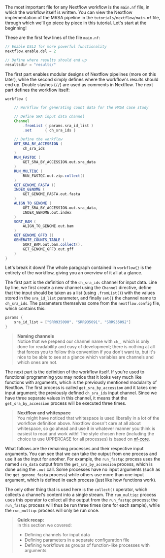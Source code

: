 The most important file for any Nextflow workflow is the `main.nf` file, in
which the workflow itself is written. You can view the Nextflow implementation
of the MRSA pipeline in the `tutorials/nextflow/main.nf` file, through which we'll 
go piece by piece in this tutorial. Let's start at the beginning!

These are the first few lines of the file `main.nf`:

```groovy
// Enable DSL2 for more powerful functionality
nextflow.enable.dsl = 2

// Define where results should end up
resultsdir = "results/"
```

The first part enables modular designs of Nextflow pipelines (more on this
later), while the second simply defines where the workflow's results should end
up. Double slashes (`//`) are used as comments in Nextflow. The next part
defines the workflow itself:

```groovy
workflow {

    // Workflow for generating count data for the MRSA case study

    // Define SRA input data channel
    Channel
        .fromList ( params.sra_id_list )
        .set      { ch_sra_ids }

    // Define the workflow
    GET_SRA_BY_ACCESSION (
        ch_sra_ids
    )
    RUN_FASTQC (
        GET_SRA_BY_ACCESSION.out.sra_data
    )
    RUN_MULTIQC (
        RUN_FASTQC.out.zip.collect()
    )
    GET_GENOME_FASTA ()
    INDEX_GENOME (
        GET_GENOME_FASTA.out.fasta
    )
    ALIGN_TO_GENOME (
        GET_SRA_BY_ACCESSION.out.sra_data,
        INDEX_GENOME.out.index
    )
    SORT_BAM (
        ALIGN_TO_GENOME.out.bam
    )
    GET_GENOME_GFF3 ()
    GENERATE_COUNTS_TABLE (
        SORT_BAM.out.bam.collect(),
        GET_GENOME_GFF3.out.gff
    )
}
```

Let's break it down! The whole paragraph contained in `workflow{}` is the
entirety of the workflow, giving you an overview of it all at a glance.

The first part is the definition of the `ch_sra_ids` channel for input data.
Line by line, we first create a new channel using the `Channel` directive,
define that the input should be taken as a list (using `.fromList()`) with the
values stored in the `sra_id_list` parameter, and finally `set{}` the channel
name to `ch_sra_ids`. The parameters themselves come from the `nextflow.config`
file, which contains this:

```groovy
params {
    sra_id_list = ["SRR935090", "SRR935091", "SRR935092"]
}
```

> **Naming channels** <br>
> Notice that we prepend our channel name with `ch_`, which is only done for
> readability and easy of development; there is nothing at all that forces you
> to follow this convention if you don't want to, but it's nice to be able to
> see at a glance which variables are channels and which ones are not.

The next part is the definition of the workflow itself. If you're used to
functional programming you may notice that it looks very much like functions
with arguments, which is the previously mentioned modularity of Nextflow. The
first process is called `get_sra_by_accession` and it takes one input argument;
the previously defined `ch_sra_ids` input channel. Since we have three separate
values in this channel, it means that the `get_sra_by_accession` process will
be executed three times.

> **Nextflow and whitespace** <br>
> You might have noticed that whitespace is used liberally in a lot of the
> workflow definition above. Nextflow doesn't care at all about whitespace, so
> go ahead and use it in whatever manner you think is easiest to read and work
> with! The style chosen here (including the choice to use UPPERCASE for all
> processes) is based on [nf-core](https://nf-co.re://nf-co.re/).

What follows are the remaining processes and their respective input arguments.
You can see that we can take the output from one process and use it as the
input for another. For example, the `run_fastqc` process uses the named
`sra_data` output from the `get_sra_by_accession` process, which is done using
the `.out` call. Some processes have no input arguments (such as the
`get_genome_fasta` process) while others use more than one input argument,
which is defined in each process (just like how functions work).

The only other thing that is used here is the `collect()` operator, which
collects a channel's content into a single stream. The `run_multiqc` process
uses this operator to collect all the output from the `run_fastqc` process; the
`run_fastqc` process will thus be run three times (one for each sample), while
the `run_multiqc` process will only be run once.

> **Quick recap:** <br>
> In this section we covered:
>
> - Defining channels for input data
> - Defining parameters in a separate configuration file
> - Defining workflows as groups of function-like processes with arguments

